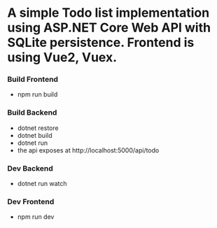 # A simple Todo list implementation using ASP.NET Core Web API with SQLite persistence. Frontend is using Vue2, Vuex.

### Build Frontend
- npm run build

### Build Backend
- dotnet restore
- dotnet build
- dotnet run
- the api exposes at http://localhost:5000/api/todo

### Dev Backend
- dotnet run watch

### Dev Frontend
- npm run dev
